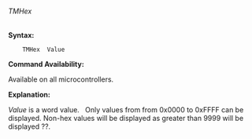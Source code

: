 <div class="section">

<div class="titlepage">

<div>

<div>

###### <span id="tmhex_2"></span>TMHex

</div>

</div>

</div>

<span class="strong">**Syntax:**</span>

``` screen
    TMHex  Value
```

<span class="strong">**Command Availability:**</span>

Available on all microcontrollers.

<span class="strong">**Explanation:**</span>

<span class="emphasis">*Value*</span> is a word value.   Only values
from from 0x0000 to 0xFFFF can be displayed. Non-hex values will be
displayed as greater than 9999 will be displayed ??.

  
  
  
  

</div>
